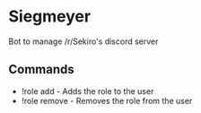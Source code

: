 # Siegmeyer
Bot to manage /r/Sekiro's discord server

## Commands
- !role add <role> - Adds the role to the user
- !role remove <role> - Removes the role from the user